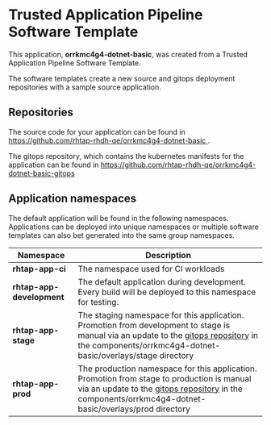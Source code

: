 # Trusted Application Pipeline Software Template

This application, **orrkmc4g4-dotnet-basic**, was created from a Trusted Application Pipeline Software Template.

The software templates create a new source and gitops deployment repositories with a sample source application. 

## Repositories

The source code for your application can be found in [https://github.com/rhtap-rhdh-qe/orrkmc4g4-dotnet-basic ](https://github.com/rhtap-rhdh-qe/orrkmc4g4-dotnet-basic ).
 
The gitops repository, which contains the kubernetes manifests for the application can be found in 
[https://github.com/rhtap-rhdh-qe/orrkmc4g4-dotnet-basic-gitops ](https://github.com/rhtap-rhdh-qe/orrkmc4g4-dotnet-basic-gitops ) 

## Application namespaces 

The default application will be found in the following namespaces. Applications can be deployed into unique namespaces or multiple software templates can also bet generated into the same group namespaces.  

|  Namespace   |  Description   |  
| -------- | -------- |
| **rhtap-app-ci** | The namespace used for CI workloads |
| **rhtap-app-development** | The default application during development. Every build will be deployed to this namespace for testing. |
| **rhtap-app-stage** | The staging namespace for this application. Promotion from development to stage is manual via an update to the [gitops repository](https://github.com/rhtap-rhdh-qe/orrkmc4g4-dotnet-basic-gitops ) in the components/orrkmc4g4-dotnet-basic/overlays/stage directory |
| **rhtap-app-prod** | The production namespace for this application. Promotion from stage to production is manual via an update to the [gitops repository](https://github.com/rhtap-rhdh-qe/orrkmc4g4-dotnet-basic-gitops ) in the components/orrkmc4g4-dotnet-basic/overlays/prod directory |